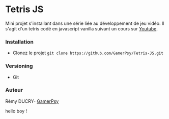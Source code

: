# Tetris JS
Mini projet s'installant dans une série liée au développement de jeu vidéo.
Il s'agit d'un tetris codé en javascript vanilla suivant un cours sur [Youtube](https://youtu.be/rAUn1Lom6dw).

### Installation
* Clonez le projet `git clone https://github.com/GamerPsy/Tetris-JS.git`

### Versioning
* Git

### Auteur
Rémy DUCRY- [GamerPsy](https://github.com/GamerPsy)

hello boy !
